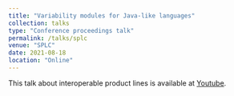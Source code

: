 ```yaml
---
title: "Variability modules for Java-like languages"
collection: talks
type: "Conference proceedings talk"
permalink: /talks/splc
venue: "SPLC"
date: 2021-08-18
location: "Online"
---
```


This talk about interoperable product lines is available at [Youtube](https://www.youtube.com/watch?v=fCmd7ADA6Ro).
